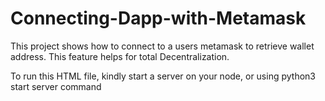 # Connecting-Dapp-with-Metamask
This project shows how to connect to a users metamask to retrieve wallet address. This feature helps for total Decentralization. 

To run this HTML file, kindly start a server on your node, or using python3 start server command
